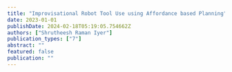```yaml
---
title: "Improvisational Robot Tool Use using Affordance based Planning"
date: 2023-01-01
publishDate: 2024-02-18T05:19:05.754662Z
authors: ["Shrutheesh Raman Iyer"]
publication_types: ["7"]
abstract: ""
featured: false
publication: ""
---
```



